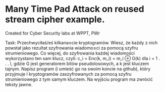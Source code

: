 # Many Time Pad Attack on reused stream cipher example.

Created for Cyber Security labs at WPPT, PWr

Task:
Przechwyciłaś/eś kilkana±cie kryptogramów. Wiesz, że każdy z nich powstał
jako rezultat szyfrowania wiadomo±ci za pomocą szyfru strumieniowego. Co więcej, do szyfrowania każdej wiadomości wykorzystano ten sam klucz, czyli: c_i = Enc(k, m_i) = m_i ⊕ G(k)
dla i = 1 . . . l, gdzie G jest generatorem bitów pseudolosowych, a k jest kluczem tajnym.
Napisz program (i umieść go na swoim koncie na github), który przyjmuje l
kryptogramów zaszyfrowanych za pomocą szyfru strumieniowego z tym samym kluczem. Na
wyjściu program ma zwrócić teksty jawne.
